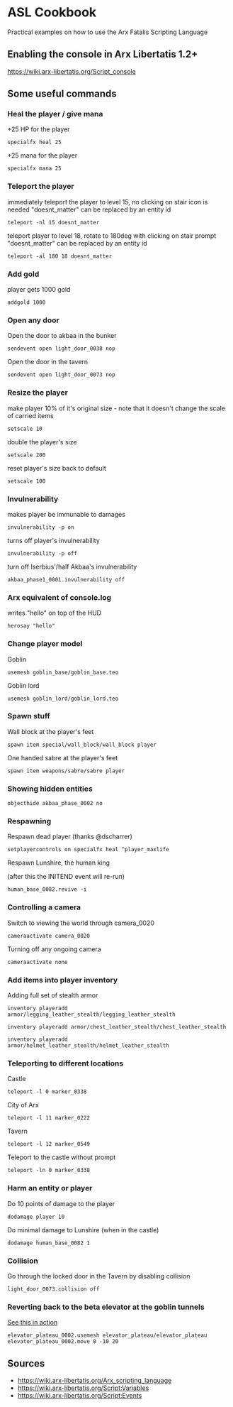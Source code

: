 # ASL Cookbook

Practical examples on how to use the Arx Fatalis Scripting Language

## Enabling the console in Arx Libertatis 1.2+

https://wiki.arx-libertatis.org/Script_console

## Some useful commands

### Heal the player / give mana

+25 HP for the player

```asl
specialfx heal 25
```

+25 mana for the player

```asl
specialfx mana 25
```

### Teleport the player

immediately teleport the player to level 15, no clicking on stair icon is needed
"doesnt_matter" can be replaced by an entity id

```asl
teleport -nl 15 doesnt_matter
```

teleport player to level 18, rotate to 180deg with clicking on stair prompt
"doesnt_matter" can be replaced by an entity id

```asl
teleport -al 180 18 doesnt_matter
```

### Add gold

player gets 1000 gold

```asl
addgold 1000
```

### Open any door

Open the door to akbaa in the bunker

```
sendevent open light_door_0038 nop
```

Open the door in the tavern

```
sendevent open light_door_0073 nop
```

### Resize the player

make player 10% of it's original size - note that it doesn't change the scale of carried items

```asl
setscale 10
```

double the player's size

```asl
setscale 200
```

reset player's size back to default

```asl
setscale 100
```

### Invulnerability

makes player be immunable to damages

```asl
invulnerability -p on
```

turns off player's invulnerability

```asl
invulnerability -p off
```

turn off Iserbius'/half Akbaa's invulnerability

```asl
akbaa_phase1_0001.invulnerability off
```

### Arx equivalent of console.log

writes "hello" on top of the HUD

```
herosay "hello"
```

### Change player model

Goblin

```
usemesh goblin_base/goblin_base.teo
```

Goblin lord

```
usemesh goblin_lord/goblin_lord.teo
```

### Spawn stuff

Wall block at the player's feet

```
spawn item special/wall_block/wall_block player
```

One handed sabre at the player's feet

```
spawn item weapons/sabre/sabre player
```

### Showing hidden entities

```
objecthide akbaa_phase_0002 no
```

### Respawning

Respawn dead player (thanks @dscharrer)

```
setplayercontrols on specialfx heal ^player_maxlife
```

Respawn Lunshire, the human king

(after this the INITEND event will re-run)

```
human_base_0082.revive -i
```

### Controlling a camera

Switch to viewing the world through camera_0020

```
cameraactivate camera_0020
```

Turning off any ongoing camera

```
cameraactivate none
```

### Add items into player inventory

Adding full set of stealth armor

```
inventory playeradd armor/legging_leather_stealth/legging_leather_stealth
```

```
inventory playeradd armor/chest_leather_stealth/chest_leather_stealth
```

```
inventory playeradd armor/helmet_leather_stealth/helmet_leather_stealth
```

### Teleporting to different locations

Castle

```
teleport -l 0 marker_0338
```

City of Arx

```
teleport -l 11 marker_0222
```

Tavern

```
teleport -l 12 marker_0549
```

Teleport to the castle without prompt

```
teleport -ln 0 marker_0338
```

### Harm an entity or player

Do 10 points of damage to the player

```
dodamage player 10
```

Do minimal damage to Lunshire (when in the castle)

```
dodamage human_base_0082 1
```

### Collision

Go through the locked door in the Tavern by disabling collision

```
light_door_0073.collision off
```

### Reverting back to the beta elevator at the goblin tunnels

[See this in action](https://youtube.com/shorts/4SCrtFawKOM)

```
elevator_plateau_0002.usemesh elevator_plateau/elevator_plateau
elevator_plateau_0002.move 0 -10 20
```

## Sources

- https://wiki.arx-libertatis.org/Arx_scripting_language
- https://wiki.arx-libertatis.org/Script:Variables
- https://wiki.arx-libertatis.org/Script:Events
